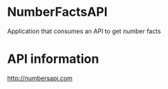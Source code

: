 # NumberFactsAPI
Application that consumes an API to get number facts

# API information
http://numbersapi.com
